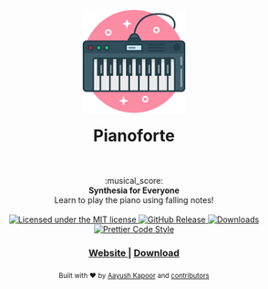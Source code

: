 <h1 align="center">
    <br>
    <a href="https://github.com/procliveteem/pianoforte">
      <img src="./assets/icons/256x256.png" alt="Pianoforte" width="180" style="margin-bottom: 1rem">
    </a>
    <br> Pianoforte
    <br>
    <br>
  </h1>
  
  <div align="center">
    :musical_score:
  </div>
  <div align="center">
    <strong>Synthesia for Everyone</strong>
  </div>
  <div align="center">
    Learn to play the piano using falling notes!
  </div>
  
  <br>
  
  <div align="center">
    <!-- License -->
    <a href="https://github.com/procliveteem/pianoforte/releases">
      <img src="https://img.shields.io/github/license/procliveteem/pianoforte.svg?style=for-the-badge" alt="Licensed under the MIT license" />
    </a>
    <!-- Release Version -->
    <a href="https://github.com/procliveteem/pianoforte/releases">
      <img src="https://img.shields.io/github/release-pre/procliveteem/pianoforte.svg?style=for-the-badge" alt="GitHub Release" />
    </a>
    <!-- Total Downloads -->
    <a href="https://codecov.io/github/choojs/choo">
      <img src="https://img.shields.io/github/downloads/procliveteem/pianoforte/total.svg?style=for-the-badge" alt="Downloads" />
    </a>
    <!-- Code Style -->
    <a href="https://github.com/prettier/prettier">
      <img src="https://img.shields.io/badge/code_style-prettier-ff69b4.svg?style=flat-square" alt="Prettier Code Style" />
    </a>
  </div>
  
  <div align="center">
    <h3>
      <a href="https://procliveteem.github.io/pianoforte">
        Website
      </a>
      <span> | </span>
      <a href="https://github.com/procliveteem/pianoforte/releases">
        Download
      </a>
    </h3>
  </div>
  
  <div align="center">
    <sub>Built with ❤︎ by
      <a href="https://github.com/xeoneux">Aayush Kapoor</a> and
      <a href="https://github.com/procliveteem/pianoforte/graphs/contributors">
        contributors
      </a>
  </div>
  
